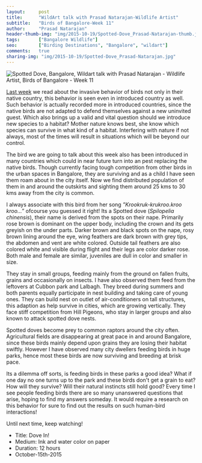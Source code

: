 ```yaml
---
layout:     post
title:      "WildArt talk with Prasad Natarajan-Wildlife Artist"
subtitle:   "Birds of Bangalore-Week 11"
author:     "Prasad Natarajan"
header-thumb-img: "img/2015-10-19/Spotted-Dove_Prasad-Natarajan-thumb.jpg"
tags:       ["Bangalore Wildlife"]
seo: 		["Birding Destinations", "Bangalore", "wildart"]
comments:   true
sharing-img: "img/2015-10-19/Spotted-Dove_Prasad-Natarajan.jpg"
---
```



<img src="{{ site.baseurl }}/img/2015-10-19/Spotted-Dove_Prasad-Natarajan.jpg" alt="Spotted Dove, Bangalore, Wildart talk with Prasad Natarajan - Wildlife Artist, Birds of Bangalore - Week 11">

<p>
<a href="{{ site.baseurl }}/wildart/2015-10-12-Common-Myna.html" target="_blank">Last week</a> we read about the invasive behavior of birds not only in their native country, this behavior is seen even in introduced country as well. Such behavior is actually recorded more in introduced countries, since the native birds are not adapted to defend themselves against a new uninvited guest. Which also brings up a valid and vital question should we introduce new species to a habitat? Mother nature knows best, she know which species can survive in what kind of a habitat. Interfering with nature if not always, most of the times will result in situations which will be beyond our control. 
</p>

<p>
The bird we are going to talk about this week also has been introduced in many countries which could in near future turn into an pest replacing the native birds. Though currently facing tough competition from other birds in the urban spaces in Bangalore, they are surviving and as a child I have seen them roam about in the city itself. Now we find distributed population of them in and around the outskirts and sighting them around 25 kms to 30 kms away from the city is common.
</p>

<p>
I always associate with this bird from her song <em>”Krookruk-krukroo.kroo kroo...”</em> ofcourse you guessed it right! Its a Spotted dove (<em>Spilopelia chinensis</em>), their name is derived from the spots on their nape. Primarily rose brown is dominant on the upper body, including the crown and its gets greyish on the under parts. Darker brown and black spots on the nape, rosy brown lining around the eye, wing feathers are dark brown with grey tips, the abdomen and vent are white colored. Outside tail feathers are also colored white and visible during flight and their legs are color darker rose. Both male and female are similar, juveniles are dull in color and smaller in size.
</p>

<p>
They stay in small groups, feeding mainly from the ground on fallen fruits, grains and occasionally on insects. I have also observed them feed from the leftovers at Cubbon park and Lalbagh. They breed during summers and both parents equally participate in nest building and taking care of young ones. They can build nest on outlet of air-conditioners on tall structures, this adaption as help survive in cities, which are growing vertically. They face stiff competition from Hill Pigeons, who stay in larger groups and also known to attack spotted dove nests.
</p>

<p>
Spotted doves become prey to common raptors around the city often. Agricultural fields are disappearing at great pace in and around Bangalore, since these birds mainly depend upon grains they are losing their habitat swiftly. However I have observed many city dwellers feeding birds in huge parks, hence most these birds are now surviving and breeding at brisk pace. 
</p>

<p>
Its a dilemma off sorts, is feeding birds in these parks a good idea? What if one day no one turns up to the park and these birds don't get a grain to eat? How will they survive? Will their natural instincts still hold good? Every time I see people feeding birds there are so many unanswered questions that arise, hoping to find my answers someday. It would require a research on this behavior for sure to find out the results on such human-bird interactions! 
</p>

<p>Until next time, keep watching!</p>

<p>
	<ul>
		 <li>Title: Dove In!</li>
		 <li>Medium: Ink and water color on paper</li>
		 <li>Duration: 12 hours</li>
		 <li>October-15th-2015</li>
 	</ul>
</p>

